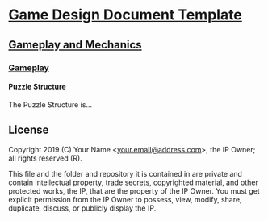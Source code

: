 # [Game Design Document Template](../../readme.md)

## [Gameplay and  Mechanics](../readme.md)

### [Gameplay](./readme.md)

#### Puzzle Structure

The Puzzle Structure is...

## License

Copyright 2019 (C) Your Name <<your.email@address.com>>, the IP Owner; all rights reserved (R).

This file and the folder and repository it is contained in are private and contain intellectual property, trade secrets, copyrighted material, and other protected works, the IP, that are the property of the IP Owner. You must get explicit permission from the IP Owner to possess, view, modify, share, duplicate, discuss, or publicly display the IP.
